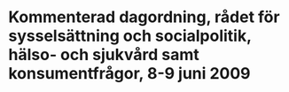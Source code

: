 # Kommenterad dagordning, rådet för sysselsättning och socialpolitik, hälso- och sjukvård samt konsumentfrågor, 8-9 juni 2009


